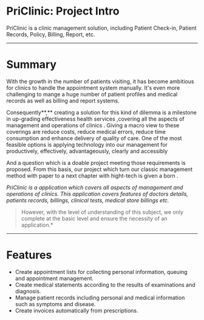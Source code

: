 # PriClinic: Project Intro
PriClinic is a clinic management solution, including Patient Check-in, Patient Records, Policy, Billing, Report, etc.

----------
# **Summary**

With the growth in the number of patients visiting, it has become ambitious for clinics to handle the appointment system manually. It's even more challenging to mange a huge number of patient profiles and medical records as well as billing and report systems.

Consequently**,** creating a solution for this kind of dilemma is a milestone in up-grading effectiveness health services ,covering all the aspects of management and operations of clinics . Giving a macro view to these coverings are reduce costs, reduce medical errors, reduce time consumption and enhance delivery of quality of care. One of the most feasible options is applying technology into our management for productively, effectively, advantageously, clearly and accessibly

And a question which is a doable project meeting those requirements is proposed. From this basis, our project which turn our classic management method with paper to a next chapter with hight-tech is given a born .

*PriClinic is a application which covers all aspects of management and operations of clinics. This application covers features of doctors details, patients records, billings, clinical tests, medical store billings etc.*


>  However, with the level of understanding of this subject, we only complete at the basic level and ensure the necessity of an application.*
----------
# **Features**
- Create appointment lists for collecting personal information, queuing and appointment management.
- Create medical statements according to the results of examinations and diagnosis.
- Manage patient records including personal and medical information such as symptoms and disease.
- Create invoices automatically from prescriptions.


